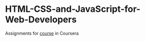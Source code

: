 # HTML-CSS-and-JavaScript-for-Web-Developers
Assignments for [course](https://www.coursera.org/learn/html-css-javascript-for-web-developers) in Coursera
